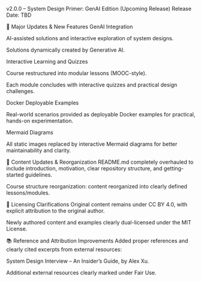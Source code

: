 v2.0.0 – System Design Primer: GenAI Edition (Upcoming Release)
Release Date: TBD

🚀 Major Updates & New Features
GenAI Integration

AI-assisted solutions and interactive exploration of system designs.

Solutions dynamically created by Generative AI.

Interactive Learning and Quizzes

Course restructured into modular lessons (MOOC-style).

Each module concludes with interactive quizzes and practical design challenges.

Docker Deployable Examples

Real-world scenarios provided as deployable Docker examples for practical, hands-on experimentation.

Mermaid Diagrams

All static images replaced by interactive Mermaid diagrams for better maintainability and clarity.

📖 Content Updates & Reorganization
README.md completely overhauled to include introduction, motivation, clear repository structure, and getting-started guidelines.

Course structure reorganization: content reorganized into clearly defined lessons/modules.

📑 Licensing Clarifications
Original content remains under CC BY 4.0, with explicit attribution to the original author.

Newly authored content and examples clearly dual-licensed under the MIT License.

📚 Reference and Attribution Improvements
Added proper references and clearly cited excerpts from external resources:

System Design Interview – An Insider’s Guide, by Alex Xu.

Additional external resources clearly marked under Fair Use.